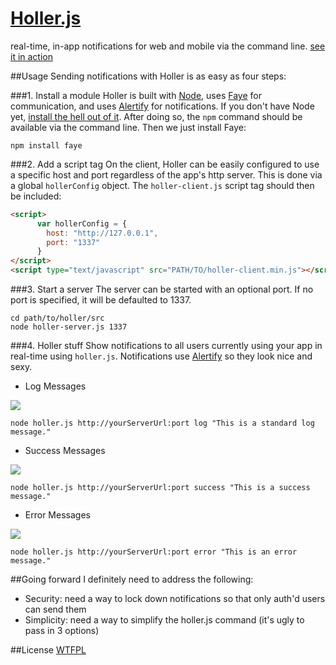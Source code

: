 [Holler.js](http://bitpshr.info/holler)
=================

real-time, in-app notifications for web and mobile via the command line. [see it in action](https://vimeo.com/55747016)

##Usage
Sending notifications with Holler is as easy as four steps:

###1. Install a module
Holler is built with <a href="http://nodejs.org/">Node</a>, uses <a href="http://faye.jcoglan.com/">Faye</a> for communication, and uses <a href="http://fabien-d.github.com/alertify.js/">Alertify</a> for notifications. If you don't have Node yet, <a href="http://nodejs.org/">install the hell out of it</a>. After doing so, the <code>npm</code> command should be available via the command line. Then we just install Faye:
```console
npm install faye
```

###2. Add a script tag
On the client, Holler can be easily configured to use a specific host and port regardless of the app's http server. This is done via a global <code>hollerConfig</code> object. The <code>holler-client.js</code> script tag should then be included:
```html
<script>
      var hollerConfig = {
        host: "http://127.0.0.1",
        port: "1337"
      }
</script>
<script type="text/javascript" src="PATH/TO/holler-client.min.js"></script>
```

###3. Start a server
The server can be started with an optional port. If no port is specified, it will be defaulted to 1337.
```console
cd path/to/holler/src 
node holler-server.js 1337
```

###4. Holler stuff
Show notifications to all users currently using your app in real-time using <code>holler.js</code>. Notifications use <a href="http://fabien-d.github.com/alertify.js/">Alertify</a> so they look nice and sexy.
* Log Messages

![](http://bitpshr.info/holler/css/img/log.png)
```console
node holler.js http://yourServerUrl:port log "This is a standard log message."
```

* Success Messages

![](http://bitpshr.info/holler/css/img/success.png)
```console
node holler.js http://yourServerUrl:port success "This is a success message."
```

* Error Messages

![](http://bitpshr.info/holler/css/img/error.png)
```console
node holler.js http://yourServerUrl:port error "This is an error message."
```

##Going forward
I definitely need to address the following:

* Security: need a way to lock down notifications so that only auth'd users can send them
* Simplicity: need a way to simplify the holler.js command (it's ugly to pass in 3 options)


##License
[WTFPL](http://sam.zoy.org/wtfpl/)

